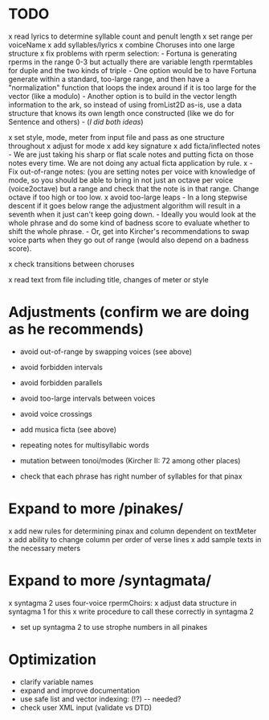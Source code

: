 # TODO

x read lyrics to determine syllable count and penult length
x set range per voiceName 
x add syllables/lyrics
x combine Choruses into one large structure
x fix problems with rperm selection:
    - Fortuna is generating rperms in the range 0-3 but actually there are
      variable length rpermtables for duple and the two kinds of triple
    - One option would be to have Fortuna generate within a standard,
      too-large range, and then have a "normalization" function that loops the
      index around if it is too large for the vector (like a modulo)
    - Another option is to build in the vector length information to the ark,
        so instead of using fromList2D as-is, use a data structure that knows
        its own length once constructed (like we do for Sentence and others)
    - (*I did both ideas*)

x set style, mode, meter from input file and pass as one structure throughout
x adjust for mode
    x add key signature
    x add ficta/inflected notes
        - We are just taking his sharp or flat scale notes and putting ficta
          on those notes every time. We are not doing any actual ficta
          application by rule. 
x - Fix out-of-range notes: (you are setting notes per voice with knowledge of
   mode, so you should be able to bring in not just an octave per voice
   (voice2octave) but a range and check that the note is in that range.
   Change octave if too high or too low.
x avoid too-large leaps
    - In a long stepwise descent if it goes below range the adjustment
      algorithm will result in a seventh when it just can't keep going down.
    - Ideally you would look at the whole phrase and do some kind of badness
      score to evaluate whether to shift the whole phrase.
    - Or, get into Kircher's recommendations to swap voice parts when they go
      out of range (would also depend on a badness score).

x check transitions between choruses

x read text from file including title, changes of meter or  style

# Adjustments (confirm we are doing as he recommends)

- avoid out-of-range by swapping voices (see above)
- avoid forbidden intervals 
- avoid forbidden parallels
- avoid too-large intervals between voices
- avoid voice crossings
- add musica ficta (see above)
- repeating notes for multisyllabic words
- mutation between tonoi/modes (Kircher II: 72 among other places)

- check that each phrase has right number of syllables for that pinax

# Expand to more /pinakes/
x add new rules for determining pinax and column dependent on textMeter
x add ability to change column per order of verse lines
x add sample texts in the necessary meters

# Expand to more /syntagmata/
x syntagma 2 uses four-voice rpermChoirs:
    x adjust data structure in syntagma 1 for this 
    x write procedure to call these correctly in syntagma 2
- set up syntagma 2 to use strophe numbers in all pinakes

# Optimization

- clarify variable names
- expand and improve documentation
- use safe list and vector indexing: (!?) -- needed?
- check user XML input (validate vs DTD)




